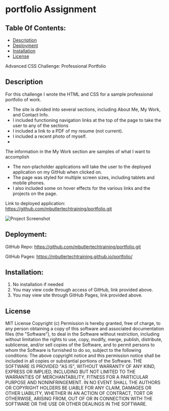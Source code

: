 # portfolio Assignment

## Table Of Contents:
- [Description](#Description)
- [Deployment](#Deployment)
- [Installation](#Installation)
- [License](#License)


Advanced CSS Challenge: Professional Portfolio

## Description
For this challenge I wrote the HTML and CSS for a sample professional portfolio of work.

- The site is divided into several sections, including About Me, My Work, and Contact Info.
- I included functioning navigation links at the top of the page to take the user to any of the sections
- I included a link to a PDF of my resume (not current).
- I included a recent photo of myself.
- 
The information in the My Work section are samples of what I want to accomplish
- The non-placholder applications will take the user to the deployed application on my GitHub when clicked on.
- The page was styled for multiple screen sizes, including tablets and mobile phones.
- I also included some on hover effects for the various links and the projects on the page.

Link to deployed application:
https://github.com/mbutlertechtraining/portfolio.git

![Project Screenshot](/portfolioscreenshot.png?raw=true)

 


## Deployment:
GitHub Repo: https://github.com/mbutlertechtraining/portfolio.git

GitHub Pages: https://mbutlertechtraining.github.io/portfolio/


## Installation:
1. No installation if needed
2. You may view code through access of GitHub, link provided above.
3. You may view site through GitHub Pages, link provided above.

## License

MIT License
Copyright (c)
Permission is hereby granted, free of charge, to any person obtaining a copy of this software and associated documentation files (the "Software"), to deal in the Software without restriction, including without limitation the rights to use, copy, modify, merge, publish, distribute, sublicense, and/or sell copies of the Software, and to permit persons to whom the Software is furnished to do so, subject to the following conditions:
The above copyright notice and this permission notice shall be included in all copies or substantial portions of the Software.
THE SOFTWARE IS PROVIDED "AS IS", WITHOUT WARRANTY OF ANY KIND, EXPRESS OR IMPLIED, INCLUDING BUT NOT LIMITED TO THE WARRANTIES OF MERCHANTABILITY, FITNESS FOR A PARTICULAR PURPOSE AND NONINFRINGEMENT. IN NO EVENT SHALL THE AUTHORS OR COPYRIGHT HOLDERS BE LIABLE FOR ANY CLAIM, DAMAGES OR OTHER LIABILITY, WHETHER IN AN ACTION OF CONTRACT, TORT OR OTHERWISE, ARISING FROM, OUT OF OR IN CONNECTION WITH THE SOFTWARE OR THE USE OR OTHER DEALINGS IN THE SOFTWARE. 
